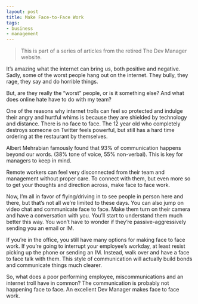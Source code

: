 ```yaml
---
layout: post
title: Make Face-to-Face Work
tags:
- business
- management
---
```

> This is part of a series of articles from the retired The Dev Manager website.

It’s amazing what the internet can bring us, both positive and negative. Sadly, some of the worst people hang out on the internet. They bully, they rage, they say and do horrible things.

But, are they really the “worst” people, or is it something else? And what does online hate have to do with my team?

One of the reasons why internet trolls can feel so protected and indulge their angry and hurtful whims is because they are shielded by technology and distance. There is no face to face. The 12 year old who completely destroys someone on Twitter feels powerful, but still has a hard time ordering at the restaurant by themselves.

Albert Mehrabian famously found that 93% of communication happens beyond our words. (38% tone of voice, 55% non-verbal). This is key for managers to keep in mind. 

Remote workers can feel very disconnected from their team and management without proper care. To connect with them, but even more so to get your thoughts and direction across, make face to face work.

Now, I’m all in favor of flying/driving in to see people in person here and there, but that’s not all we’re limited to these days. You can also jump on video chat and communicate face to face. Make them turn on their camera and have a conversation with you. You’ll start to understand them much better this way. You won’t have to wonder if they’re passive-aggressively sending you an email or IM.

If you’re in the office, you still have many options for making face to face work. If you’re going to interrupt your employee’s workday, at least resist picking up the phone or sending an IM. Instead, walk over and have a face to face talk with them. This style of communication will actually build bonds and communicate things much clearer.

So, what does a poor performing employee, miscommunications and an internet troll have in common? The communication is probably not happening face to face. An excellent Dev Manager makes face to face work.